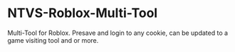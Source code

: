 # NTVS-Roblox-Multi-Tool
Multi-Tool for Roblox. Presave and login to any cookie, can be updated to a game visiting tool and or more.
